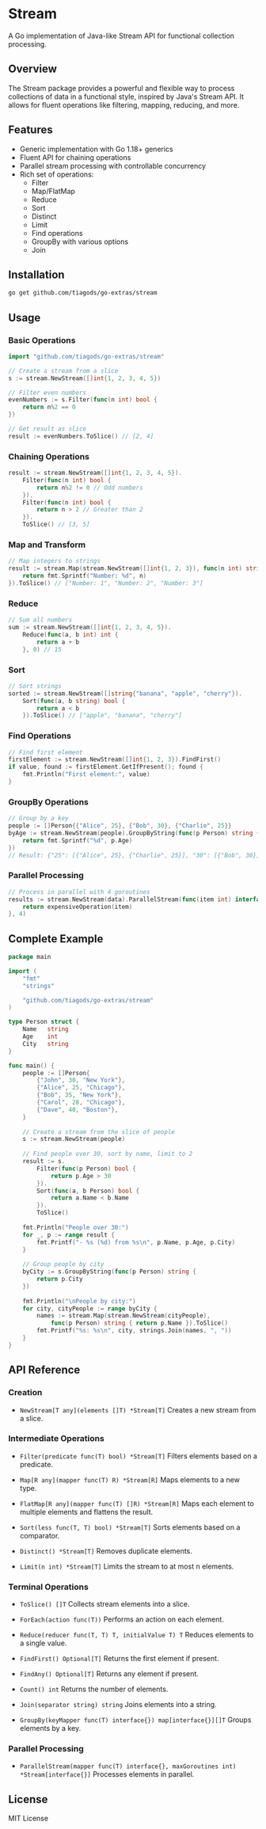 # Stream

A Go implementation of Java-like Stream API for functional collection processing.

## Overview

The Stream package provides a powerful and flexible way to process collections of data in a functional style, inspired by Java's Stream API. It allows for fluent operations like filtering, mapping, reducing, and more.

## Features

- Generic implementation with Go 1.18+ generics
- Fluent API for chaining operations
- Parallel stream processing with controllable concurrency
- Rich set of operations:
  - Filter
  - Map/FlatMap
  - Reduce
  - Sort
  - Distinct
  - Limit
  - Find operations
  - GroupBy with various options
  - Join

## Installation

```bash
go get github.com/tiagods/go-extras/stream
```

## Usage

### Basic Operations

```go
import "github.com/tiagods/go-extras/stream"

// Create a stream from a slice
s := stream.NewStream([]int{1, 2, 3, 4, 5})

// Filter even numbers
evenNumbers := s.Filter(func(n int) bool {
    return n%2 == 0
})

// Get result as slice
result := evenNumbers.ToSlice() // [2, 4]
```

### Chaining Operations

```go
result := stream.NewStream([]int{1, 2, 3, 4, 5}).
    Filter(func(n int) bool {
        return n%2 != 0 // Odd numbers
    }).
    Filter(func(n int) bool {
        return n > 2 // Greater than 2
    }).
    ToSlice() // [3, 5]
```

### Map and Transform

```go
// Map integers to strings
result := stream.Map(stream.NewStream([]int{1, 2, 3}), func(n int) string {
    return fmt.Sprintf("Number: %d", n)
}).ToSlice() // ["Number: 1", "Number: 2", "Number: 3"]
```

### Reduce

```go
// Sum all numbers
sum := stream.NewStream([]int{1, 2, 3, 4, 5}).
    Reduce(func(a, b int) int {
        return a + b
    }, 0) // 15
```

### Sort

```go
// Sort strings
sorted := stream.NewStream([]string{"banana", "apple", "cherry"}).
    Sort(func(a, b string) bool {
        return a < b
    }).ToSlice() // ["apple", "banana", "cherry"]
```

### Find Operations

```go
// Find first element
firstElement := stream.NewStream([]int{1, 2, 3}).FindFirst()
if value, found := firstElement.GetIfPresent(); found {
    fmt.Println("First element:", value)
}
```

### GroupBy Operations

```go
// Group by a key
people := []Person{{"Alice", 25}, {"Bob", 30}, {"Charlie", 25}}
byAge := stream.NewStream(people).GroupByString(func(p Person) string {
    return fmt.Sprintf("%d", p.Age)
})
// Result: {"25": [{"Alice", 25}, {"Charlie", 25}], "30": [{"Bob", 30}]}
```

### Parallel Processing

```go
// Process in parallel with 4 goroutines
results := stream.NewStream(data).ParallelStream(func(item int) interface{} {
    return expensiveOperation(item)
}, 4)
```

## Complete Example

```go
package main

import (
    "fmt"
    "strings"

    "github.com/tiagods/go-extras/stream"
)

type Person struct {
    Name   string
    Age    int
    City   string
}

func main() {
    people := []Person{
        {"John", 30, "New York"},
        {"Alice", 25, "Chicago"},
        {"Bob", 35, "New York"},
        {"Carol", 28, "Chicago"},
        {"Dave", 40, "Boston"},
    }
    
    // Create a stream from the slice of people
    s := stream.NewStream(people)
    
    // Find people over 30, sort by name, limit to 2
    result := s.
        Filter(func(p Person) bool {
            return p.Age > 30
        }).
        Sort(func(a, b Person) bool {
            return a.Name < b.Name
        }).
        ToSlice()
    
    fmt.Println("People over 30:")
    for _, p := range result {
        fmt.Printf("- %s (%d) from %s\n", p.Name, p.Age, p.City)
    }
    
    // Group people by city
    byCity := s.GroupByString(func(p Person) string {
        return p.City
    })
    
    fmt.Println("\nPeople by city:")
    for city, cityPeople := range byCity {
        names := stream.Map(stream.NewStream(cityPeople), 
            func(p Person) string { return p.Name }).ToSlice()
        fmt.Printf("%s: %s\n", city, strings.Join(names, ", "))
    }
}
```

## API Reference

### Creation

- `NewStream[T any](elements []T) *Stream[T]`
  Creates a new stream from a slice.

### Intermediate Operations

- `Filter(predicate func(T) bool) *Stream[T]`
  Filters elements based on a predicate.

- `Map[R any](mapper func(T) R) *Stream[R]`
  Maps elements to a new type.

- `FlatMap[R any](mapper func(T) []R) *Stream[R]`
  Maps each element to multiple elements and flattens the result.

- `Sort(less func(T, T) bool) *Stream[T]`
  Sorts elements based on a comparator.

- `Distinct() *Stream[T]`
  Removes duplicate elements.

- `Limit(n int) *Stream[T]`
  Limits the stream to at most n elements.

### Terminal Operations

- `ToSlice() []T`
  Collects stream elements into a slice.

- `ForEach(action func(T))`
  Performs an action on each element.

- `Reduce(reducer func(T, T) T, initialValue T) T`
  Reduces elements to a single value.

- `FindFirst() Optional[T]`
  Returns the first element if present.

- `FindAny() Optional[T]`
  Returns any element if present.

- `Count() int`
  Returns the number of elements.

- `Join(separator string) string`
  Joins elements into a string.

- `GroupBy(keyMapper func(T) interface{}) map[interface{}][]T`
  Groups elements by a key.

### Parallel Processing

- `ParallelStream(mapper func(T) interface{}, maxGoroutines int) *Stream[interface{}]`
  Processes elements in parallel.

## License

MIT License 